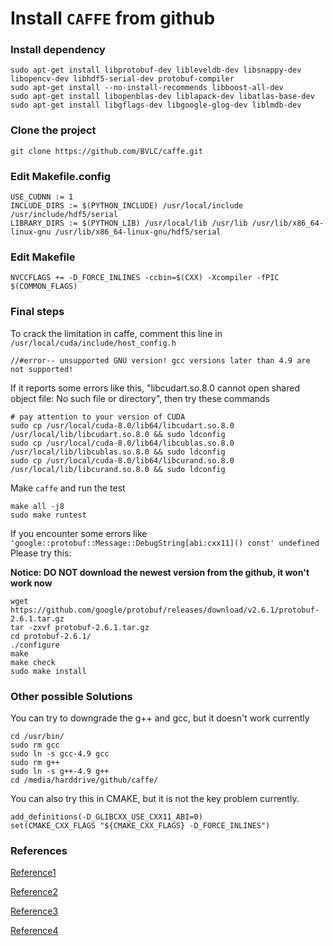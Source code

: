 # Install `CAFFE` from github

### Install dependency
```shell
sudo apt-get install libprotobuf-dev libleveldb-dev libsnappy-dev libopencv-dev libhdf5-serial-dev protobuf-compiler 
sudo apt-get install --no-install-recommends libboost-all-dev
sudo apt-get install libopenblas-dev liblapack-dev libatlas-base-dev
sudo apt-get install libgflags-dev libgoogle-glog-dev liblmdb-dev
```
### Clone the project
```
git clone https://github.com/BVLC/caffe.git
```
### Edit Makefile.config
```
USE_CUDNN := 1
INCLUDE_DIRS := $(PYTHON_INCLUDE) /usr/local/include /usr/include/hdf5/serial
LIBRARY_DIRS := $(PYTHON_LIB) /usr/local/lib /usr/lib /usr/lib/x86_64-linux-gnu /usr/lib/x86_64-linux-gnu/hdf5/serial      
```
### Edit Makefile
```
NVCCFLAGS += -D_FORCE_INLINES -ccbin=$(CXX) -Xcompiler -fPIC $(COMMON_FLAGS)
```
### Final steps
To crack the limitation in caffe, comment this line in `/usr/local/cuda/include/host_config.h `
```shell
//#error-- unsupported GNU version! gcc versions later than 4.9 are not supported!
```
If it reports some errors like this, "libcudart.so.8.0 cannot open shared object file: No such file or directory", then try these commands
```
# pay attention to your version of CUDA
sudo cp /usr/local/cuda-8.0/lib64/libcudart.so.8.0 /usr/local/lib/libcudart.so.8.0 && sudo ldconfig
sudo cp /usr/local/cuda-8.0/lib64/libcublas.so.8.0 /usr/local/lib/libcublas.so.8.0 && sudo ldconfig
sudo cp /usr/local/cuda-8.0/lib64/libcurand.so.8.0 /usr/local/lib/libcurand.so.8.0 && sudo ldconfig
```
Make `caffe` and run the test
```shell
make all -j8
sudo make runtest
```
If you encounter some errors like `'google::protobuf::Message::DebugString[abi:cxx11]() const' undefined`
Please try this:

**Notice: DO NOT download the newest version from the github, it won't work now**
```shell
wget https://github.com/google/protobuf/releases/download/v2.6.1/protobuf-2.6.1.tar.gz
tar -zxvf protobuf-2.6.1.tar.gz
cd protobuf-2.6.1/
./configure
make
make check
sudo make install
```

### Other possible Solutions
You can try to downgrade the g++ and gcc, but it doesn't work currently
```shell
cd /usr/bin/
sudo rm gcc
sudo ln -s gcc-4.9 gcc
sudo rm g++
sudo ln -s g++-4.9 g++
cd /media/harddrive/github/caffe/
```
You can also try this in CMAKE, but it is not the key problem currently.
```shell
add_definitions(-D_GLIBCXX_USE_CXX11_ABI=0)
set(CMAKE_CXX_FLAGS "${CMAKE_CXX_FLAGS} -D_FORCE_INLINES")
```

### References


[Reference1](http://blog.csdn.net/xuzhongxiong/article/details/52717285)

[Reference2](https://github.com/BVLC/caffe/issues/4949#issuecomment-258510439)

[Reference3](http://blog.csdn.net/blue_it/article/details/53996216)

[Reference4](http://coldmooon.github.io/2015/07/09/caffe/)
